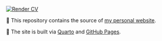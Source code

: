 <!-- badges: start -->

[![Render CV](https://github.com/loelschlaeger/loelschlaeger.github.io/actions/workflows/render-cv.yaml/badge.svg)](https://github.com/loelschlaeger/loelschlaeger.github.io/actions/workflows/render-cv.yaml)

<!-- badges: end -->

👋 This repository contains the source of [my personal website](https://loelschlaeger.de).

👷 The site is built via [Quarto](https://quarto.com/) and [GitHub Pages](https://pages.github.com/).
